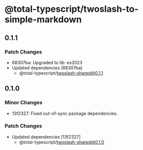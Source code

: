 # @total-typescript/twoslash-to-simple-markdown

## 0.1.1

### Patch Changes

- 68307ba: Upgraded to lib: es2023
- Updated dependencies [68307ba]
  - @total-typescript/twoslash-shared@0.1.1

## 0.1.0

### Minor Changes

- 13f2327: Fixed out-of-sync package dependencies.

### Patch Changes

- Updated dependencies [13f2327]
  - @total-typescript/twoslash-shared@0.1.0
